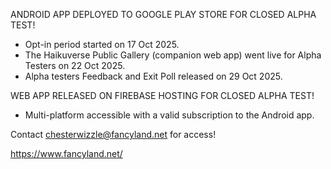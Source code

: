 ANDROID APP DEPLOYED TO GOOGLE PLAY STORE FOR CLOSED ALPHA TEST!
* Opt-in period started on 17 Oct 2025.
* The Haikuverse Public Gallery (companion web app) went live for Alpha Testers on 22 Oct 2025.
* Alpha testers Feedback and Exit Poll released on 29 Oct 2025.

WEB APP RELEASED ON FIREBASE HOSTING FOR CLOSED ALPHA TEST!
* Multi-platform accessible with a valid subscription to the Android app.

Contact chesterwizzle@fancyland.net for access!

https://www.fancyland.net/
